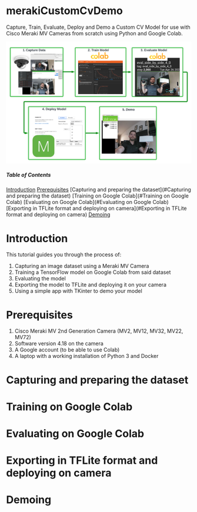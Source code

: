 # merakiCustomCvDemo
Capture, Train, Evaluate, Deploy and Demo a Custom CV Model for use with Cisco Meraki MV Cameras from scratch using Python and Google Colab.

![image alt text](docImages/mvCustomCvDemo.png)

##### Table of Contents

[Introduction](#Introduction)
[Prerequisites](#Prerequisites)
[Capturing and preparing the dataset](#Capturing and preparing the dataset)
[Training on Google Colab](#Training on Google Colab)
[Evaluating on Google Colab](#Evaluating on Google Colab)
[Exporting in TFLite format and deploying on camera](#Exporting in TFLite format and deploying on camera)
[Demoing](#Demoing)

# Introduction

This tutorial guides you through the process of:

1. Capturing an image dataset using a Meraki MV Camera
2. Training a TensorFlow model on Google Colab from said dataset
3. Evaluating the model
4. Exporting the model to TFLite and deploying it on your camera
5. Using a simple app with TKinter to demo your model

# Prerequisites

1. Cisco Meraki MV 2nd Generation Camera (MV2, MV12, MV32, MV22, MV72)
2. Software version 4.18 on the camera
3. A Google account (to be able to use Colab)
4. A laptop with a working installation of Python 3 and Docker

# Capturing and preparing the dataset

# Training on Google Colab

# Evaluating on Google Colab

# Exporting in TFLite format and deploying on camera

# Demoing
